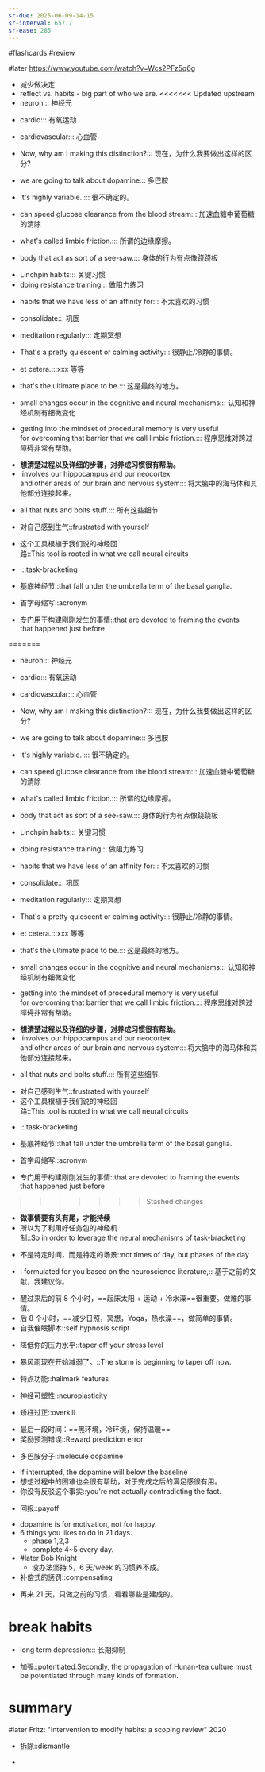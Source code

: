 ```yaml
---
sr-due: 2025-06-09-14-15
sr-interval: 657.7
sr-ease: 285
---
```


#flashcards 
#review

#later https://www.youtube.com/watch?v=Wcs2PFz5q6g
- 减少做决定
- reflect  vs. habits - big part of who we are.
<<<<<<< Updated upstream
- neuron::: 神经元
<!--SR:!2024-03-22,11,279!2023-12-25,3,259-->
- cardio::: 有氧运动
<!--SR:!2023-12-25,3,259!2024-03-18,8,259-->
- cardiovascular::: 心血管
<!--SR:!2024-05-03,191,190!2023-12-25,3,259-->
- Now, why am I making this distinction?::: 现在，为什么我要做出这样的区分?
<!--SR:!2024-05-05,296,250!2023-12-25,3,259-->
- we are going to talk about dopamine::: 多巴胺
<!--SR:!2024-04-16,277,250!2023-12-25,3,259-->
- It's highly variable. ::: 很不确定的。
<!--SR:!2023-12-25,3,259!2023-12-25,3,259-->
- can speed glucose clearance from the blood stream::: 加速血糖中葡萄糖的清除
<!--SR:!2024-01-01,10,257!2023-12-25,3,259-->
- what's called limbic friction.::: 所谓的边缘摩擦。
<!--SR:!2024-05-11,302,250!2023-12-25,3,259-->
- body that act as sort of a see-saw.::: 身体的行为有点像跷跷板
<!--SR:!2023-12-25,3,259!2023-12-25,3,259-->
- Linchpin habits::: 关键习惯 <!--SR:!2024-04-25-15-50,286,245!2024-01-07-19-53,60,145-->
- doing resistance training::: 做阻力练习
<!--SR:!2023-12-25,3,259!2023-12-25,3,259-->
- habits that we have less of an affinity for::: 不太喜欢的习惯
<!--SR:!2023-12-25,3,259!2023-12-25,3,259-->
- consolidate::: 巩固
<!--SR:!2023-12-25,3,259!2023-12-25,3,259-->
- meditation regularly::: 定期冥想
<!--SR:!2024-11-14,428,265!2023-12-25,3,259-->
- That's a pretty quiescent or calming activity::: 很静止/冷静的事情。
<!--SR:!2023-12-25,3,259!2023-12-25,3,259-->
- et cetera.:::xxx 等等
<!--SR:!2023-12-25,3,259!2023-12-25,3,259-->
- that's the ultimate place to be.::: 这是最终的地方。
<!--SR:!2023-12-25,3,259!2023-12-25,3,259-->
- small changes occur in the cognitive and neural mechanisms::: 认知和神经机制有细微变化
<!--SR:!2023-12-25,3,259!2023-12-25,3,259-->
- getting into the mindset of procedural memory is very useful for overcoming that barrier that we call limbic friction.::: 程序思维对跨过障碍非常有帮助。
<!--SR:!2025-05-01,499,250!2023-12-25,3,259-->
- **想清楚过程以及详细的步骤，对养成习惯很有帮助。**
-  involves our hippocampus and our neocortex and other areas of our brain and nervous system::: 将大脑中的海马体和其他部分连接起来。
<!--SR:!2024-03-22,7,259!2023-12-25,3,259-->
- all that nuts and bolts stuff.::: 所有这些细节
<!--SR:!2023-12-25,3,259!2023-12-25,3,259-->
- 对自己感到生气::frustrated with yourself
<!--SR:!2024-01-01,10,257-->
- 这个工具根植于我们说的神经回路::This tool is rooted in what we call neural circuits
<!--SR:!2023-12-25,3,259-->
- :::task-bracketing
<!--SR:!2024-06-03,325,272!2024-01-01,10,257-->
- 基底神经节::that fall under the umbrella term of the basal ganglia.
<!--SR:!2023-12-25,3,259-->
- 首字母缩写::acronym
<!--SR:!2023-12-25,3,259-->
- 专门用于构建刚刚发生的事情::that are devoted to framing the events that happened just before
<!--SR:!2023-12-25,3,259-->
=======
- neuron::: 神经元
<!--SR:!2023-12-25,3,259!2023-12-25,3,259-->
- cardio::: 有氧运动
<!--SR:!2023-12-25,3,259!2023-12-25,3,259-->
- cardiovascular::: 心血管
<!--SR:!2024-02-10,211,210!2023-12-25,3,259-->
- Now, why am I making this distinction?::: 现在，为什么我要做出这样的区分?
<!--SR:!2024-04-09,270,250!2023-12-25,3,259-->
- we are going to talk about dopamine::: 多巴胺
<!--SR:!2023-12-25,3,259!2023-12-25,3,259-->
- It's highly variable. ::: 很不确定的。
<!--SR:!2023-12-25,3,259!2023-12-25,3,259-->
- can speed glucose clearance from the blood stream::: 加速血糖中葡萄糖的清除
<!--SR:!2023-12-25,3,259!2023-12-25,3,259-->
- what's called limbic friction.::: 所谓的边缘摩擦。
<!--SR:!2024-02-02,203,205!2023-12-25,3,259-->
- body that act as sort of a see-saw.::: 身体的行为有点像跷跷板
<!--SR:!2023-12-25,3,259!2023-12-25,3,259-->
- Linchpin habits::: 关键习惯
<!--SR:!2023-12-25,3,259!2023-12-25,3,259-->
- doing resistance training::: 做阻力练习
<!--SR:!2023-12-25,3,259!2023-12-25,3,259-->
- habits that we have less of an affinity for::: 不太喜欢的习惯
<!--SR:!2024-04-15,276,250!2023-12-25,3,259-->
- consolidate::: 巩固
<!--SR:!2023-12-25,3,259!2023-12-25,3,259-->
- meditation regularly::: 定期冥想
<!--SR:!2023-12-25,3,259!2023-12-25,3,259-->
- That's a pretty quiescent or calming activity::: 很静止/冷静的事情。
<!--SR:!2023-12-25,3,259!2023-12-25,3,259-->
- et cetera.:::xxx 等等
<!--SR:!2024-04-02,263,245!2023-12-25,3,259-->
- that's the ultimate place to be.::: 这是最终的地方。
<!--SR:!2023-12-25,3,259!2023-12-25,3,259-->
- small changes occur in the cognitive and neural mechanisms::: 认知和神经机制有细微变化
<!--SR:!2024-02-04,205,205!2023-12-25,3,259-->
- getting into the mindset of procedural memory is very useful for overcoming that barrier that we call limbic friction.::: 程序思维对跨过障碍非常有帮助。
<!--SR:!2023-12-25,3,259!2023-12-25,3,259-->
- **想清楚过程以及详细的步骤，对养成习惯很有帮助。**
-  involves our hippocampus and our neocortex and other areas of our brain and nervous system::: 将大脑中的海马体和其他部分连接起来。
<!--SR:!2023-12-25,3,259!2023-12-25,3,259-->
- all that nuts and bolts stuff.::: 所有这些细节
<!--SR:!2023-12-25,3,259!2023-12-25,3,259-->
- 对自己感到生气::frustrated with yourself <!--SR:!2024-01-19-15-49,189,192-->
- 这个工具根植于我们说的神经回路::This tool is rooted in what we call neural circuits
<!--SR:!2023-12-25,3,259-->
- :::task-bracketing
<!--SR:!2023-12-31,9,257!2023-12-25,3,259-->
- 基底神经节::that fall under the umbrella term of the basal ganglia.
<!--SR:!2023-12-25,3,259-->
- 首字母缩写::acronym
<!--SR:!2023-12-25,3,259-->
- 专门用于构建刚刚发生的事情::that are devoted to framing the events that happened just before
<!--SR:!2023-12-25,3,259-->
>>>>>>> Stashed changes
- **做事情要有头有尾，才能持续**
- 所以为了利用好任务包的神经机制::So in order to leverage the neural mechanisms of task-bracketing
<!--SR:!2023-12-25,3,259-->
- 不是特定时间，而是特定的场景::not times of day, but phases of the day
<!--SR:!2024-03-23,8,259-->
- I formulated for you based on the neuroscience literature,:: 基于之前的文献，我建议你。
<!--SR:!2023-12-25,3,259-->
- 醒过来后的前 8 个小时，==起床太阳 + 运动 + 冷水澡==很重要。做难的事情。
- 后 8 个小时，==减少日照，冥想，Yoga，热水澡==，做简单的事情。
- 自我催眠脚本::self hypnosis script
<!--SR:!2023-12-25,3,259-->
- 降低你的压力水平::taper off your stress level
<!--SR:!2023-12-25,3,259-->
- 暴风雨现在开始减弱了。::The storm is beginning to taper off now.
<!--SR:!2023-12-25,3,259-->
- 特点功能::hallmark features
<!--SR:!2023-12-25,3,259-->
- 神经可塑性::neuroplasticity
<!--SR:!2023-12-25,3,259-->
- 矫枉过正::overkill
<!--SR:!2024-04-10,113,152-->
- 最后一段时间：==黑环境，冷环境，保持温暖==
- 奖励预测错误::Reward prediction error
<!--SR:!2023-12-25,3,259-->
- 多巴胺分子::molecule dopamine
<!--SR:!2023-12-25,3,259-->
- if interrupted, the dopamine will below the baseline
- 想想过程中的困难也会很有帮助，对于完成之后的满足感很有用。
- 你没有反驳这个事实::you're not actually contradicting the fact.
<!--SR:!2023-12-25,3,259-->
- 回报::payoff
<!--SR:!2024-03-03,75,147-->
- dopamine is for motivation, not for happy.
- 6 things you likes to do in 21 days.
	- phase 1,2,3
	- complete 4~5 every day.
- #later Bob Knight
	- 没办法坚持 5，6 天/week 的习惯养不成。
- 补偿式的惩罚::compensating
<!--SR:!2023-12-25,3,259-->
- 再来 21 天，只做之前的习惯，看看哪些是建成的。
# break habits
- long term depression::: 长期抑制
<!--SR:!2023-12-25,3,259!2023-12-25,3,259-->
- 加强::potentiated:Secondly, the propagation of Hunan-tea culture must be potentiated through many kinds of formation.
<!--SR:!2023-12-25,3,259-->

# summary
#later Fritz: "Intervention to modify habits: a scoping review"      2020


- 拆除::dismantle
<!--SR:!2023-12-27,5,237-->
- 


